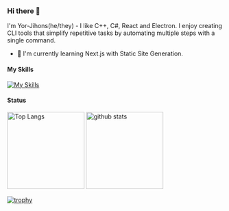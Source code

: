 ### Hi there 👋

I'm Yor-Jihons(he/they) - I like C++, C#, React and Electron.
I enjoy creating CLI tools that simplify repetitive tasks by automating multiple steps with a single command.

- 🌱 I'm currently learning Next.js with Static Site Generation.

#### My Skills

[![My Skills](https://skillicons.dev/icons?i=c,cpp,py,cs,dotnet,electron,react,ts,js,nodejs,html,css,md,github,git,php,mysql,sqlite,vscode,java,qt,go,bash,jest,nextjs,npm,powershell&perline=11)](https://skillicons.dev)

#### Status

<p align="left"> 
  <img alt="Top Langs" height="180px" src="https://github-readme-stats.vercel.app/api/top-langs/?username=Yor-Jihons&layout=compact&theme=gruvbox" />
  <img alt="github stats" height="180px" src="https://github-readme-stats.vercel.app/api?username=Yor-Jihons&theme=gruvbox&show_icons=true&show=reviews,discussions_started,discussions_answered,prs_merged,prs_merged_percentage&show_icons=ture" />
</p>

[![trophy](https://github-profile-trophy.vercel.app/?username=Yor-Jihons&theme=onedark)](https://github.com/Yor-Jihons/)


<!--
**Yor-Jihons/Yor-Jihons** is a ✨ _special_ ✨ repository because its `README.md` (this file) appears on your GitHub profile.

Here are some ideas to get you started:

- 🔭 I’m currently working on ...
- 🌱 I’m currently learning ...
- 👯 I’m looking to collaborate on ...
- 🤔 I’m looking for help with ...
- 💬 Ask me about ...
- 📫 How to reach me: ...
- 😄 Pronouns: ...
- ⚡ Fun fact: ...
-->
